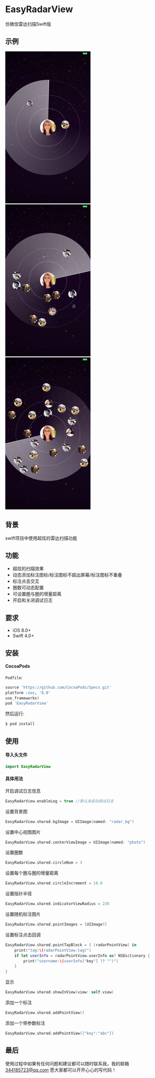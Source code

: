 # EasyRadarView
仿微信雷达扫描Swift版

## 示例
![](/Screenshots/radar_example_1.gif) ![](/Screenshots/radar_example_2.gif) ![](/Screenshots/radar_example_3.gif)

## 背景
swift项目中使用超炫的雷达扫描功能

## 功能
-  超炫的扫描效果
-  动态添加标注图标/标注图标不超出屏幕/标注图标不重叠
-  标注点击交互
-  圈数可动态配置
-  可设置圈与圈的增量距离
-  开启和关闭调试日志

## 要求
-  iOS 8.0+
-  Swift 4.0+

## 安装
#### CocoaPods
`Podfile`:

```ruby
source 'https://github.com/CocoaPods/Specs.git'
platform :ios, '8.0'
use_frameworks!
pod 'EasyRadarView'
```

然后运行:
```bash
$ pod install
```

## 使用
#### 导入头文件
```swift
import EasyRadarView
```
#### 具体用法
开启调试日志信息
```swift
EasyRadarView.enableLog = true //默认未启动调试日志
```

设置背景图
```swift
EasyRadarView.shared.bgImage = UIImage(named: "radar_bg")
```

设置中心视图图片
```swift
EasyRadarView.shared.centerViewImage = UIImage(named: "photo")
```
设置圈数
```swift
EasyRadarView.shared.circleNum = 3
```

设置每个圈与圈的增量距离
 ```swift
EasyRadarView.shared.circleIncrement = 10.0
```

设置指针半径
```swift
EasyRadarView.shared.indicatorViewRadius = 230
```

设置随机标注图片
```swift
EasyRadarView.shared.pointImages = [UIImage?]
```

设置标注点击回调
```swift
EasyRadarView.shared.pointTapBlock = { (radarPointView) in
    print("tag:\(radarPointView.tag)")
    if let userInfo = radarPointView.userInfo as? NSDictionary {
        print("username:\(userInfo["key"] ?? "")")
    }
}
```

显示
```swift
EasyRadarView.shared.showInView(view: self.view)
```

添加一个标注
```swift
EasyRadarView.shared.addPointView()
```

添加一个带参数标注
```swift
EasyRadarView.shared.addPointView(["key":"abc"])
```

## 最后
使用过程中如果有任何问题和建议都可以随时联系我，我的邮箱 344185723@qq.com
愿大家都可以开开心心的写代码！



